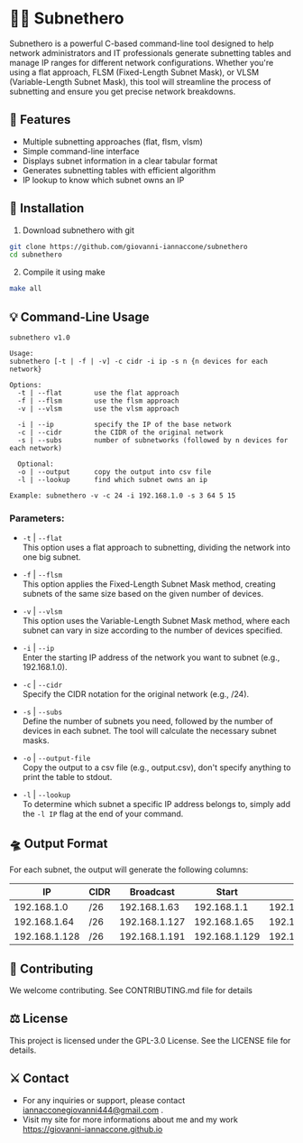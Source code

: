 # 🦸‍♂️ Subnethero

Subnethero is a powerful C-based command-line tool designed to help network administrators and IT professionals generate subnetting tables and manage IP ranges for different network configurations. Whether you're using a flat approach, FLSM (Fixed-Length Subnet Mask), or VLSM (Variable-Length Subnet Mask), this tool will streamline the process of subnetting and ensure you get precise network breakdowns.

## 🧮 Features
- Multiple subnetting approaches (flat, flsm, vlsm)
- Simple command-line interface
- Displays subnet information in a clear tabular format
- Generates subnetting tables with efficient algorithm
- IP lookup to know which subnet owns an IP

## 📡 Installation
1. Download subnethero with git
```sh
git clone https://github.com/giovanni-iannaccone/subnethero
cd subnethero
```

2. Compile it using make
```sh
make all
```

## 💡 Command-Line Usage

```
subnethero v1.0

Usage:
subnethero [-t | -f | -v] -c cidr -i ip -s n {n devices for each network}

Options:
  -t | --flat        use the flat approach
  -f | --flsm        use the flsm approach
  -v | --vlsm        use the vlsm approach

  -i | --ip          specify the IP of the base network
  -c | --cidr        the CIDR of the original network
  -s | --subs        number of subnetworks (followed by n devices for each network)

  Optional:
  -o | --output      copy the output into csv file
  -l | --lookup      find which subnet owns an ip

Example: subnethero -v -c 24 -i 192.168.1.0 -s 3 64 5 15
```

### Parameters:

- `-t` | `--flat` <br/>
This option uses a flat approach to subnetting, dividing the network into one big subnet.

- `-f` | `--flsm` <br/>
This option applies the Fixed-Length Subnet Mask method, creating subnets of the same size based on the given number of devices.

- `-v` | `--vlsm` <br/>
This option uses the Variable-Length Subnet Mask method, where each subnet can vary in size according to the number of devices specified.

- `-i` | `--ip` <br/>
Enter the starting IP address of the network you want to subnet (e.g., 192.168.1.0).

- `-c` | `--cidr` <br/>
Specify the CIDR notation for the original network (e.g., /24).

- `-s` | `--subs` <br/>
Define the number of subnets you need, followed by the number of devices in each subnet. The tool will calculate the necessary subnet masks.

- `-o` | `--output-file` <br/>
Copy the output to a csv file (e.g., output.csv), don't specify anything to print the table to stdout.

- `-l` | `--lookup` <br/>
To determine which subnet a specific IP address belongs to, simply add the `-l IP` flag at the end of your command.

## 🛸 Output Format

For each subnet, the output will generate the following columns:

|     IP        | CIDR |   Broadcast   |    Start      |     End       |  Free from     |       to      |
|---------------|------|---------------|---------------|---------------|----------------|---------------|
| 192.168.1.0   | /26  | 192.168.1.63  | 192.168.1.1   | 192.168.1.32  |  192.168.1.33  | 192.168.1.62  |
| 192.168.1.64  | /26  | 192.168.1.127 | 192.168.1.65  | 192.168.1.69  |  192.168.1.70  | 192.168.1.126 |
| 192.168.1.128 | /26  | 192.168.1.191 | 192.168.1.129 | 192.168.1.143 |  192.168.1.144 | 192.168.1.190 |

## 🧩 Contributing
We welcome contributing. See CONTRIBUTING.md file for details

## ⚖️ License
This project is licensed under the GPL-3.0 License. See the LICENSE file for details.

## ⚔️ Contact
- For any inquiries or support, please contact <a href="mailto:iannacconegiovanni444@gmail.com"> iannacconegiovanni444@gmail.com </a>.
- Visit my site for more informations about me and my work <a href="https://giovanni-iannaccone.gith
ub.io" target=”_blank” rel="noopener noreferrer"> https://giovanni-iannaccone.github.io </a>